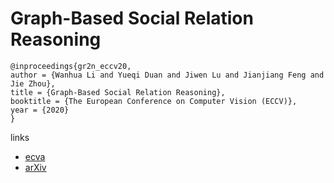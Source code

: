 # Graph-Based Social Relation Reasoning

```
@inproceedings{gr2n_eccv20,
author = {Wanhua Li and Yueqi Duan and Jiwen Lu and Jianjiang Feng and Jie Zhou},
title = {Graph-Based Social Relation Reasoning},
booktitle = {The European Conference on Computer Vision (ECCV)},
year = {2020}
}
```

links
- [ecva](http://www.ecva.net/papers/eccv_2020/papers_ECCV/papers/123600018.pdf)
- [arXiv](https://arxiv.org/abs/2007.07453)
